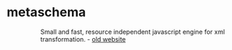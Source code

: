 # metaschema
<div id="supercontainer" style="width:70%%;margin-left:15%">
Small and fast, resource independent javascript engine for xml transformation.
- <a href="http://www.tipozerozero.com/ooox/" target="_blank">old website</a><br/><br/>
</div>


